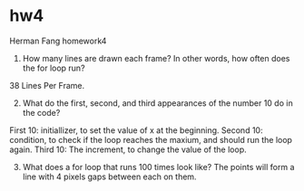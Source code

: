 # hw4
Herman Fang homework4

1. How many lines are drawn each frame? In other words, how often does the for loop run?

38 Lines Per Frame.

2. What do the first, second, and third appearances of the number 10 do in the code?

First 10: initiallizer, to set the value of x at the beginning.
Second 10: condition, to check if the loop reaches the maxium, and should run the loop again.
Third 10: The increment, to change the value of the loop.

3. What does a for loop that runs 100 times look like?
The points will form a line with 4 pixels gaps between each on them.
